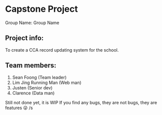# Capstone Project
Group Name: Group Name

## Project info:
To create a CCA record updating system for the school.

## Team members:

1. Sean Foong (Team leader)
2. Lim Jing Running Man (Web man)
3. Justen (Senior dev)
4. Clarence (Data man)

Still not done yet, it is WIP
If you find any bugs, they are not bugs, they are features 😜 /s
